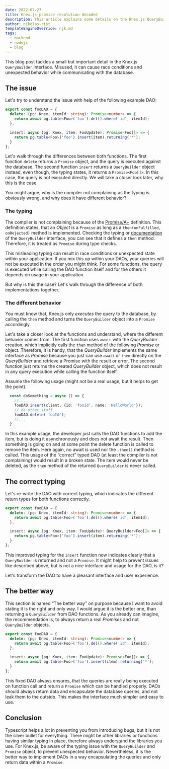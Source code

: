 ```yaml
---
date: 2022-07-27
title: Knex.js promise resolution decoded
description: This article explains some details on the Knex.js QueryBuilder interface and their impacts.
author: nikolas-rist
templateEngineOverride: njk,md
tags:
  - backend
  - nodejs
  - blog
---
```


This blog post tackles a small but important detail in the Knex.js `QueryBuilder` interface. Misused, it can cause race conditions and unexpected behavior while communicating with the database.

## The issue

Let's try to understand the issue with help of the following example DAO:

```typescript
export const fooDAO = {
  delete: (pg: Knex, itemId: string): Promise<number> => {
    return await pg.table<Foo>('foo').del().where('id', itemId);
  },

  insert: async (pg: Knex, item: FooUpdate): Promise<Foo[]> => {
    return pg.table<Foo>('foo').insert(item).returning('*');
  }
};
```

Let's walk through the differences between both functions. The first function `delete` returns a `Promise` object, and the query is executed against the database. The second function `insert` returns a `QueryBuilder` object instead, even though, the typing states, it returns a `Promise<Foo[]>`. In this case, the query is not executed directly. We will take a closer look later, why this is the case.

You might argue, why is the compiler not complaining as the typing is obviously wrong, and why does it have different behavior?

### The typing

The compiler is not complaining because of the [Promise/A+](https://promisesaplus.com/#requirements) definition. This definition states, that an _Object_ is a `Promise` as long as a `then(onFulfilled, onRejected)` method is implemented. Checking the typing or [documentation](http://knexjs.org/guide/interfaces.html#promises) of the `QueryBuilder` interface, you can see that it defines a `then` method. Therefore, it is treated as `Promise` during type checks.

This misleading typing can result in race conditions or unexpected state within your application. If you mix this up within your DAOs, your queries will not be executed in the order you might think. For some functions, the query is executed while calling the DAO function itself and for the others it depends on usage in your application.

But why is this the case? Let's walk through the difference of both implementations together.

### The different behavior

You must know that, Knex.js only _executes_ the query to the database, by calling the `then` method and turns the `QueryBuilder` object into a `Promise` accordingly.

Let's take a closer look at the functions and understand, where the different behavior comes from. The first function uses `await` with the _QueryBuilder_ creation, which implicitly calls the `then` method of the following _Promise_ or object. Therefore, it is handy, that the _QueryBuilder_ implements the same interface as _Promise_ because you just can use `await` or `then` directly on the _QueryBuilder_ and retrieve a Promise with the result or error. The second function just returns the created _QueryBuilder_ object, which does not result in any query execution while calling the function itself.

Assume the following usage (might not be a real usage, but it helps to get the point).

```typescript
  const doSomething = async () => {
    //...
    fooDAO.insert(client, {id: 'fooId', name: 'HelloWorld'});
    // do other stuff
    fooDAO.delete('fooId');
    //...
  }
```

In this example usage, the developer just calls the DAO functions to add the item, but is doing it asynchronously and does not await the result. Then something is going on and at some point the delete function is called to remove the item. Here again, no await is used nor the `.then()` method is called. This usage of the “correct” typed DAO (at least the compiler is not complaining) would result in a broken state. The item would never be deleted, as the `then` method of the returned `QueryBuilder` is never called.

## The correct typing

Let's re-write the DAO with correct typing, which indicates the different return types for both functions correctly.

```typescript
export const fooDAO = {
  delete: (pg: Knex, itemId: string): Promise<number> => {
    return await pg.table<Foo>('foo').del().where('id', itemId);
  },

  insert: async (pg: Knex, item: FooUpdate): QueryBuilder<Foo[]> => {
    return pg.table<Foo>('foo').insert(item).returning('*');
  }
};
```

This improved typing for the `insert` function now indicates clearly that a `QueryBuilder` is returned and not a `Promise`. It might help to prevent issues like described above, but is not a nice interface and usage for the DAO, is it?

Let's transform the DAO to have a pleasant interface and user experience.

## The better way

This section is named “The better way” on purpose because I want to avoid stating it is the right and only way.  I would argue it is the better one, than returning a `QueryBuilder` from DAO functions.
As you already can imagine, the recommendation is, to always return a real _Promises_ and not `QueryBuilder` objects.

```typescript
export const fooDAO = {
  delete: (pg: Knex, itemId: string): Promise<number> => {
    return await pg.table<Foo>('foo').del().where('id', itemId);
  },

  insert: async (pg: Knex, item: FooUpdate): Promise<Foo[]> => {
    return await pg.table<Foo>('foo').insert(item).returning('*');
  }
};
```

This fixed DAO always ensures, that the queries are really being executed on function call and return a `Promise` which can be handled properly.
DAOs should always return data and encapsulate the database queries, and not leak them to the outside. This makes the interface much simpler and easy to use.

## Conclusion

Typescript helps a lot in preventing you from introducing bugs, but it is not the silver bullet for everything. There might be other libraries or functions having similar typing in place, therefore always understand the libraries you use.
For Knex.js, be aware of the typing issue with the `QueryBuilder` and `Promise` object, to prevent unexpected behavior. Nevertheless, it is the better way to implement DAOs in a way encapsulating the queries and only return data within a `Promise`.
